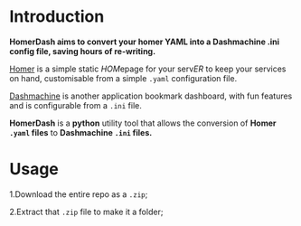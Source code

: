 # Introduction

**HomerDash aims to convert your homer YAML into a Dashmachine .ini config file, saving hours of re-writing.**

[Homer](https://github.com/bastienwirtz/homer) is a simple static  *HOM*epage for your serv*ER*  to keep your services on hand, customisable from a simple  `.yaml`  configuration file.

[Dashmachine](https://github.com/rmountjoy92/DashMachine) is another application bookmark dashboard, with fun features and is configurable from a `.ini` file.

**HomerDash** is a **python** utility tool that allows the conversion of **Homer `.yaml` files** to  **Dashmachine `.ini` files.**
# Usage

 1.Download the entire repo as a `.zip`;
	 
 2.Extract that `.zip` file to make it a folder;
 


<!--stackedit_data:
eyJoaXN0b3J5IjpbNzE2NDI3ODcsODc4MTA3NzQ2LC04OTc0Mz
Q4NTldfQ==
-->